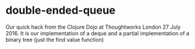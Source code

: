 # double-ended-queue

Our quick hack from the Clojure Dojo at Thoughtworks London 27 July 2016. It is our implementation of a deque and a partial implementation of a binary tree (just the find value function)

